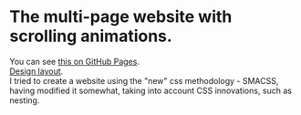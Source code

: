 # The multi-page website with scrolling animations.

You can see [this on GitHub Pages].<br>
[Design layout]. <br>
I tried to create a website using the "new" css methodology - SMACSS, having modified it somewhat, taking into account CSS innovations, such as nesting.

[this on github pages]: https://ulyanov-programmer.github.io/scott/dist/
[Design layout]: https://www.figma.com/file/RdS52LAG0qDwUVrUhGu1HU/scoot-multi-page-website-(Copy)-(Copy)-(Community)?type=design&node-id=0-1&mode=design